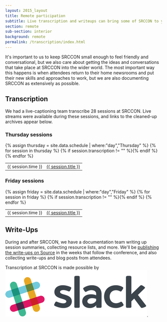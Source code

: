 ```yaml
---
layout: 2015_layout
title: Remote participation
subtitle: Live transcription and writeups can bring some of SRCCON to you.
section: remote
sub-section: interior
background: remote
permalink: /transcription/index.html
---
```


It's important to us to keep SRCCON small enough to feel friendly and conversational, but we also care about getting the ideas and conversations that take place at SRCCON into the wider world. The most important way this happens is when attendees return to their home newsrooms and put their new skills and approaches to work, but we are also documenting SRCCON as extensively as possible.

## Transcription

We had a live-captioning team transcribe 28 sessions at SRCCON. Live streams were available during these sessions, and links to the cleaned-up archives appear below.

<div>
    <h3>Thursday sessions</h3>
    <table>{% assign thursday = site.data.schedule | where:"day","Thursday" %}
{% for session in thursday %}
        {% if session.transcription != "" %}<tr><td>{{ session.time }}</td><td><a href="/docs/transcripts/{{ session.transcription | remove_first:'SRCCON2015' | downcase }}">{{ session.title }}</a></td></tr>{% endif %}
{% endfor %}
    </table>
</div>

<div>
    <h3>Friday sessions</h3>
    <table>{% assign friday = site.data.schedule | where:"day","Friday" %}
{% for session in friday %}
        {% if session.transcription != "" %}<tr><td>{{ session.time }}</td><td><a href="/docs/transcripts/{{ session.transcription | remove_first:'SRCCON2015' | downcase }}">{{ session.title }}</a></td></tr>{% endif %}
{% endfor %}
    </table>
</div>

## Write-Ups

During and after SRCCON, we have a documentation team writing up session summaries, collecting resource lists, and more. We'll be [publishing the write-ups on Source](https://source.opennews.org) in the weeks that follow the conference, and also collecting write-ups and blog posts from attendees.

<div id="sponsortag">
<p><span>Transcription at SRCCON is made possible by <a href="https://slack.com/"></span><img src="/media/img/partners/slack.jpg" class="transcript" alt="Slack"></a>.</p>
</div>
